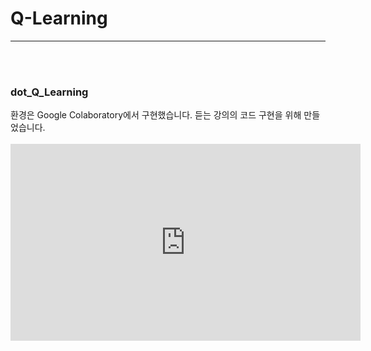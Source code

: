 # Q-Learning
<hr>
<br><br>
<h3>dot_Q_Learning</h3>
  <div>환경은 Google Colaboratory에서 구현했습니다. 듣는 강의의 코드 구현을 위해 만들었습니다.</div>
  <br>
  <iframe width="560" height="315" src="https://www.youtube.com/embed/HgbmIFT59PY" frameborder="0" allow="accelerometer; autoplay; encrypted-media; gyroscope; picture-in-picture" allowfullscreen></iframe>
